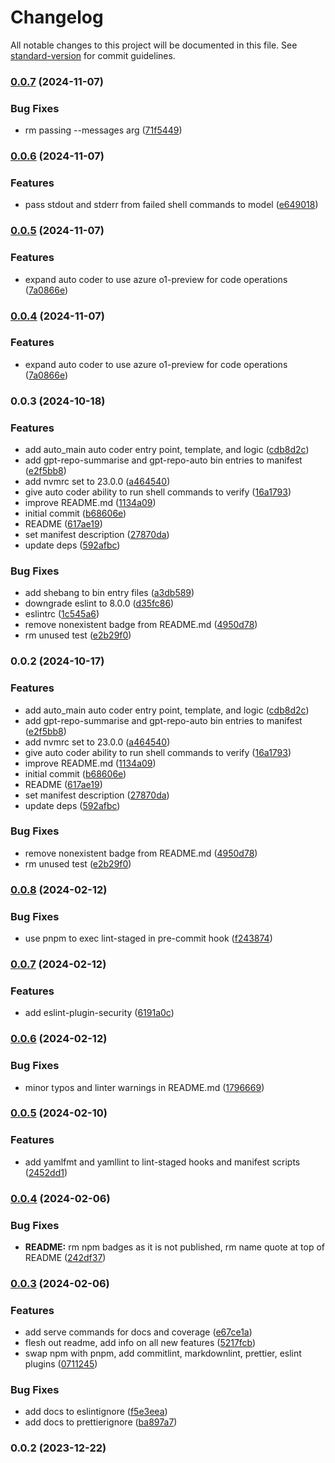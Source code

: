 # Changelog

All notable changes to this project will be documented in this file. See [standard-version](https://github.com/conventional-changelog/standard-version) for commit guidelines.

### [0.0.7](https://github.com/f3rno64/node-ts-lib-template/compare/v0.0.6...v0.0.7) (2024-11-07)


### Bug Fixes

* rm passing --messages arg ([71f5449](https://github.com/f3rno64/node-ts-lib-template/commit/71f544985e0ce5e0433e7f7e0341ea945a796886))

### [0.0.6](https://github.com/f3rno64/node-ts-lib-template/compare/v0.0.5...v0.0.6) (2024-11-07)


### Features

* pass stdout and stderr from failed shell commands to model ([e649018](https://github.com/f3rno64/node-ts-lib-template/commit/e6490182cbf91ff1d5b85cd02df776e01f829921))

### [0.0.5](https://github.com/f3rno64/node-ts-lib-template/compare/v0.0.3...v0.0.5) (2024-11-07)


### Features

* expand auto coder to use azure o1-preview for code operations ([7a0866e](https://github.com/f3rno64/node-ts-lib-template/commit/7a0866e42aff598b5e3c310cf0980ca9dfcc5e5e))

### [0.0.4](https://github.com/f3rno64/node-ts-lib-template/compare/v0.0.3...v0.0.4) (2024-11-07)


### Features

* expand auto coder to use azure o1-preview for code operations ([7a0866e](https://github.com/f3rno64/node-ts-lib-template/commit/7a0866e42aff598b5e3c310cf0980ca9dfcc5e5e))

### 0.0.3 (2024-10-18)


### Features

* add auto_main auto coder entry point, template, and logic ([cdb8d2c](https://github.com/f3rno64/node-ts-lib-template/commit/cdb8d2c339184bceeaaa3a13e3ce7ad536017716))
* add gpt-repo-summarise and gpt-repo-auto bin entries to manifest ([e2f5bb8](https://github.com/f3rno64/node-ts-lib-template/commit/e2f5bb8b73946871931c0cfd0261174855e36f7a))
* add nvmrc set to 23.0.0 ([a464540](https://github.com/f3rno64/node-ts-lib-template/commit/a4645409460dc29fbc1ec09e86b87a62e739089b))
* give auto coder ability to run shell commands to verify ([16a1793](https://github.com/f3rno64/node-ts-lib-template/commit/16a17938bfbb0106ba13aae19a2fe755b8fa8347))
* improve README.md ([1134a09](https://github.com/f3rno64/node-ts-lib-template/commit/1134a096f42aa23ee734a5bde20e05ca1144cf0b))
* initial commit ([b68606e](https://github.com/f3rno64/node-ts-lib-template/commit/b68606ed1e4f1facf9d5c3c20123bd24e713fc3a))
* README ([617ae19](https://github.com/f3rno64/node-ts-lib-template/commit/617ae19cd0d863a8c1fd69ec1c872f6bce79fc10))
* set manifest description ([27870da](https://github.com/f3rno64/node-ts-lib-template/commit/27870dad6e4365009a861d037e48b44ef070798b))
* update deps ([592afbc](https://github.com/f3rno64/node-ts-lib-template/commit/592afbcaef4fb4e720a1344c2f8dfcc67bd1f38a))


### Bug Fixes

* add shebang to bin entry files ([a3db589](https://github.com/f3rno64/node-ts-lib-template/commit/a3db58928441c0a5c92b1cdc24621b0bc39b833f))
* downgrade eslint to 8.0.0 ([d35fc86](https://github.com/f3rno64/node-ts-lib-template/commit/d35fc860616d4e8223d247a803dc67c750c9c358))
* eslintrc ([1c545a6](https://github.com/f3rno64/node-ts-lib-template/commit/1c545a67f80b3feae787fc4bde1374453aef539b))
* remove nonexistent badge from README.md ([4950d78](https://github.com/f3rno64/node-ts-lib-template/commit/4950d781f5e4478ba3b4522987a74ff4fa4b9933))
* rm unused test ([e2b29f0](https://github.com/f3rno64/node-ts-lib-template/commit/e2b29f0e63d8b96f39a55e9b9b24a185b40a0d31))

### 0.0.2 (2024-10-17)


### Features

* add auto_main auto coder entry point, template, and logic ([cdb8d2c](https://github.com/f3rno64/node-ts-lib-template/commit/cdb8d2c339184bceeaaa3a13e3ce7ad536017716))
* add gpt-repo-summarise and gpt-repo-auto bin entries to manifest ([e2f5bb8](https://github.com/f3rno64/node-ts-lib-template/commit/e2f5bb8b73946871931c0cfd0261174855e36f7a))
* add nvmrc set to 23.0.0 ([a464540](https://github.com/f3rno64/node-ts-lib-template/commit/a4645409460dc29fbc1ec09e86b87a62e739089b))
* give auto coder ability to run shell commands to verify ([16a1793](https://github.com/f3rno64/node-ts-lib-template/commit/16a17938bfbb0106ba13aae19a2fe755b8fa8347))
* improve README.md ([1134a09](https://github.com/f3rno64/node-ts-lib-template/commit/1134a096f42aa23ee734a5bde20e05ca1144cf0b))
* initial commit ([b68606e](https://github.com/f3rno64/node-ts-lib-template/commit/b68606ed1e4f1facf9d5c3c20123bd24e713fc3a))
* README ([617ae19](https://github.com/f3rno64/node-ts-lib-template/commit/617ae19cd0d863a8c1fd69ec1c872f6bce79fc10))
* set manifest description ([27870da](https://github.com/f3rno64/node-ts-lib-template/commit/27870dad6e4365009a861d037e48b44ef070798b))
* update deps ([592afbc](https://github.com/f3rno64/node-ts-lib-template/commit/592afbcaef4fb4e720a1344c2f8dfcc67bd1f38a))


### Bug Fixes

* remove nonexistent badge from README.md ([4950d78](https://github.com/f3rno64/node-ts-lib-template/commit/4950d781f5e4478ba3b4522987a74ff4fa4b9933))
* rm unused test ([e2b29f0](https://github.com/f3rno64/node-ts-lib-template/commit/e2b29f0e63d8b96f39a55e9b9b24a185b40a0d31))

### [0.0.8](https://github.com/f3rno64/node-ts-lib-template/compare/v0.0.7...v0.0.8) (2024-02-12)


### Bug Fixes

* use pnpm to exec lint-staged in pre-commit hook ([f243874](https://github.com/f3rno64/node-ts-lib-template/commit/f243874c2b4a7e2c31af99be00354ae13a36b645))

### [0.0.7](https://github.com/f3rno64/node-ts-lib-template/compare/v0.0.6...v0.0.7) (2024-02-12)


### Features

* add eslint-plugin-security ([6191a0c](https://github.com/f3rno64/node-ts-lib-template/commit/6191a0cb9d2c11927817122bb3eb538698b797e1))

### [0.0.6](https://github.com/f3rno64/node-ts-lib-template/compare/v0.0.5...v0.0.6) (2024-02-12)


### Bug Fixes

* minor typos and linter warnings in README.md ([1796669](https://github.com/f3rno64/node-ts-lib-template/commit/1796669d548e04b04702bf758be6fda0e06cf481))

### [0.0.5](https://github.com/f3rno64/node-ts-lib-template/compare/v0.0.4...v0.0.5) (2024-02-10)


### Features

* add yamlfmt and yamllint to lint-staged hooks and manifest scripts ([2452dd1](https://github.com/f3rno64/node-ts-lib-template/commit/2452dd16996095908be85e3baf133f269513f335))

### [0.0.4](https://github.com/f3rno64/node-ts-lib-template/compare/v0.0.3...v0.0.4) (2024-02-06)


### Bug Fixes

* **README:** rm npm badges as it is not published, rm name quote at top of README ([242df37](https://github.com/f3rno64/node-ts-lib-template/commit/242df3726c21e1254f919486fd6a2abf6416fd60))

### [0.0.3](https://github.com/f3rno64/node-ts-lib-template/compare/v0.0.2...v0.0.3) (2024-02-06)


### Features

* add serve commands for docs and coverage ([e67ce1a](https://github.com/f3rno64/node-ts-lib-template/commit/e67ce1a083d90b370bbc94a65c5eee070b1592d6))
* flesh out readme, add info on all new features ([5217fcb](https://github.com/f3rno64/node-ts-lib-template/commit/5217fcbc7e7633136bab8447e9e3e31877fa71ac))
* swap npm with pnpm, add commitlint, markdownlint, prettier, eslint plugins ([0711245](https://github.com/f3rno64/node-ts-lib-template/commit/0711245925406aba77669f8fb78e76366ac598b3))


### Bug Fixes

* add docs to eslintignore ([f5e3eea](https://github.com/f3rno64/node-ts-lib-template/commit/f5e3eea4d7a0c4ccbaf73b2c75892e404da53ca7))
* add docs to prettierignore ([ba897a7](https://github.com/f3rno64/node-ts-lib-template/commit/ba897a7bc6aca4d3c8bc85f3b28e3823e9c8776f))

### 0.0.2 (2023-12-22)
